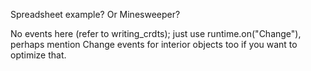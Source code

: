 Spreadsheet example? Or Minesweeper?

No events here (refer to writing_crdts); just use runtime.on("Change"), perhaps mention Change events for interior objects too if you want to optimize that.
